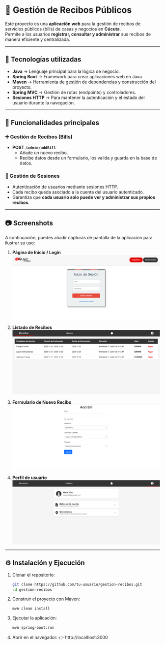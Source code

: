 # 📑 Gestión de Recibos Públicos

Este proyecto es una **aplicación web** para la gestión de recibos de servicios públicos (bills) de casas y negocios en **Cúcuta**.  
Permite a los usuarios **registrar, consultar y administrar** sus recibos de manera eficiente y centralizada.

---

## 🚀 Tecnologías utilizadas

- **Java** → Lenguaje principal para la lógica de negocio.  
- **Spring Boot** → Framework para crear aplicaciones web en Java.  
- **Maven** → Herramienta de gestión de dependencias y construcción del proyecto.  
- **Spring MVC** → Gestión de rutas (endpoints) y controladores.  
- **Sesiones HTTP** → Para mantener la autenticación y el estado del usuario durante la navegación.  

---

## 📌 Funcionalidades principales

### ➕ Gestión de Recibos (Bills)

- **POST `/admin/addBill`**  
  - Añade un nuevo recibo.  
  - Recibe datos desde un formulario, los valida y guarda en la base de datos.  

### 👤 Gestión de Sesiones

- Autenticación de usuarios mediante sesiones HTTP.  
- Cada recibo queda asociado a la cuenta del usuario autenticado.  
- Garantiza que **cada usuario solo puede ver y administrar sus propios recibos**.  

---

## 📷 Screenshots

A continuación, puedes añadir capturas de pantalla de la aplicación para ilustrar su uso:

1. **Página de Inicio / Login**
   ![Screenshot Login](./screenshots/login.png)

2. **Listado de Recibos**
   ![Screenshot Listado](./screenshots/recibos.png)

3. **Formulario de Nuevo Recibo**
   ![Screenshot Formulario](./screenshots/Addbill.png)

3. **Perfil de usuario**
![Screenshot usuario](./screenshots/usuario.png)

---

## ⚙️ Instalación y Ejecución

1. Clonar el repositorio:
   ```bash
   git clone https://github.com/tu-usuario/gestion-recibos.git
   cd gestion-recibos

2. Construir el proyecto con Maven:
   ```bash
   mvn clean install

3. Ejecutar la aplicación:
   ```bash
   mvn spring-boot:run

4. Abrir en el navegador:
👉 http://localhost:3000
